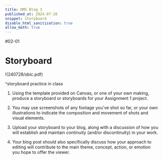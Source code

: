 ```yaml
---
title: DMS Blog 3
published_at: 2024-07-28
snippet: storyboard
disable_html_sanitization: true
allow_math: true
---
```

#02-01
# Storyboard

!(240728/sbic.pdf)

^storyboard practice in class


1. Using the template provided on Canvas, or one of your own making, produce a storyboard or storyboards for your Assignment 1 project.

2. You may use screenshots of any footage you've shot so far, or your own illustrations to indicate the composition and movement of shots and visual elements.

3. Upload your storyboard to your blog, along with a discussion of how you will establish and maintain continuity (and/or discontinuity) in your work.

4. Your blog post should also specifically discuss how your approach to editing will contribute to the main theme, concept, action, or emotion you hope to offer the viewer.